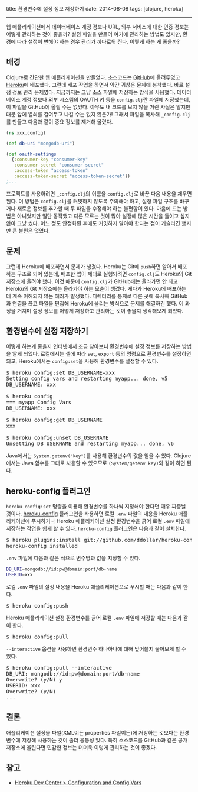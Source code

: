 title: 환경변수에 설정 정보 저장하기
date: 2014-08-08
tags: [clojure, heroku]

---
웹 애플리케이션에서 데이터베이스 계정 정보나 URL, 외부 서비스에 대한 인증 정보는 어떻게 관리하는 것이 좋을까? 설정 파일을 만들어 여기에 관리하는 방법도 있지만, 환경에 따라 설정이 변해야 하는 경우 관리가 까다로워 진다. 어떻게 하는 게 좋을까?
<!--more-->

## 배경
Clojure로 간단한 웹 애플리케이션을 만들었다. 소스코드는 [GitHub](https://github.com/ntalbs/tweetbook)에 올려두었고 [Heroku](https://www.heroku.com/)에 배포했다. 그런데 배포 작업을 하면서 약간 귀찮은 문제에 봉착했다. 바로 설정 정보 관리 문제였다. 지금까지는 그냥 소스 파일에 저장하는 방식을 사용했다. 데이터베이스 계정 정보나 외부 시스템의 OAUTH 키 등을 `config.clj`란 파일에 저장했는데, 이 파일을 GitHub에 올릴 수는 없었다. 아무도 내 코드를 보지 않을 거란 사실은 알지만 대문 앞에 열쇠를 걸어두고 나갈 수는 없지 않은가! 그래서 파일을 복사해 `_config.clj`를 만들고 다음과 같이 중요 정보를 제거해 올렸다.

```clojure
(ns xxx.config)

(def db-uri "mongodb-uri")

(def oauth-settings
  {:consumer-key "consumer-key"
   :consumer-secret "consumer-secret"
   :access-token "access-token"
   :access-token-secret "access-token-secret"})
;...
```

프로젝트를 사용하려면 `_config.clj`의 이름을 `config.clj`로 바꾼 다음 내용을 채우면 된다. 이 방법은 `config.clj`를 커밋하지 않도록 주의해야 하고, 설정 파일 구조를 바꾸거나 새로운 정보를 추가할 때 두 파일을 수정해야 하는 불편함이 있다. 마음에 드는 방법은 아니었지만 일단 동작했고 다른 모르는 것이 많아 설정에 많은 시간을 들이고 싶지 않아 그냥 썼다. 어느 정도 안정화된 후에도 커밋하지 말아야 한다는 점이 거슬리긴 했지만 큰 불편은 없었다.


## 문제
그런데 Heroku에 배포하면서 문제가 생겼다. Heroku는 Git에 `push`하면 알아서 배포하는 구조로 되어 있는데, 배포한 앱이 제대로 실행되려면 `config.clj`도 Heroku의 Git 저장소에 올려야 했다. 이것 때문에 `config.clj`가 GitHub에는 올라가면 안 되고 Heroku의 Git 저장소에는 올라가야 하는 모순이 생겼다. 게다가 Heroku에 배포하는 데 계속 이해되지 않는 에러가 발생했다. 디렉터리를 통째로 다른 곳에 복사해 GitHub과 연결을 끊고 파일을 편집해 Heroku에 올리는 방식으로 문제를 해결하긴 했다. 이 과정을 거치며 설정 정보를 어떻게 저장하고 관리하는 것이 좋을지 생각해보게 되었다.

## 환경변수에 설정 저장하기
어떻게 하는게 좋을지 인터넷에서 조금 찾아보니 환경변수에 설정 정보를 저장하는 방법을 알게 되었다. 로컬에서는 셸에 따라 `set`, `export` 등의 명령으로 환경변수를 설정하면 되고, Heroku에서는 `config:set`을 사용해 환경변수를 설정할 수 있다.

<pre class="console">
$ heroku config:set DB_USERNAME=xxx
Setting config vars and restarting myapp... done, v5
DB_USERNAME: xxx

$ heroku config
=== myapp Config Vars
DB_USERNAME: xxx

$ heroku config:get DB_USERNAME
xxx

$ heroku config:unset DB_USERNAME
Unsetting DB_USERNAME and restarting myapp... done, v6
</pre>

Java에서는 `System.getenv("key")`를 사용해 환경변수의 값을 얻을 수 있다. Clojure에서는 Java 함수를 그대로 사용할 수 있으므로 `(System/getenv key)`와 같이 하면 된다.

## heroku-config 플러그인
`heroku config:set` 명령을 이용해 환경변수를 하나씩 지정해야 한다면 매우 짜증날 것이다. [heroku-config](https://github.com/ddollar/heroku-config) 플러그인을 사용하면 로컬 `.env` 파일의 내용을 Heroku 애플리케이션에 푸시하거나 Heroku 애플리케이션 설정 환경변수을 긁어 로컬 `.env` 파일에 저장하는 작업을 쉽게 할 수 있다. `heroku-config` 플러그인은 다음과 같이 설치한다.

<pre class="console">
$ heroku plugins:install git://github.com/ddollar/heroku-config.git
heroku-config installed
</pre>

`.env` 파일에 다음과 같은 식으로 변수명과 값을 지정할 수 있다.

```bash
DB_URI=mongodb://id:pw@domain:port/db-name
USERID=xxx
```

로컬 `.env` 파일의 설정 내용을 Heroku 애플리케이션으로 푸시할 때는 다음과 같이 한다.
<pre class="console">
$ heroku config:push
</pre>

Heroku 애플리케이션 설정 환경변수를 긁어 로컬 `.env` 파일에 저장할 때는 다음과 같이 한다.
<pre class="console">
$ heroku config:pull
</pre>

`--interactive` 옵션을 사용하면 환경변수 하나하나에 대해 덮어쓸지 물어보게 할 수 있다.
<pre class="console">
$ heroku config:pull --interactive
DB_URI: mongodb://id:pw@domain:port/db-name
Overwrite? (y/N) y
USERID: xxx
Overwrite? (y/N)
...
</pre>

## 결론
애플리케이션 설정을 파일(XML이든 properties 파일이든)에 저장하는 것보다는 환경변수에 저장해 사용하는 것이 좀더 융통성 있다. 특히 소스코드를 GitHub과 같은 공개 저장소에 올린다면 민감한 정보는 더더욱 이렇게 관리하는 것이 좋겠다.

## 참고
* [Heroku Dev Center > Configuration and Config Vars](https://devcenter.heroku.com/articles/config-vars)

